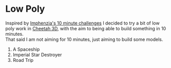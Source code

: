 # Low Poly  
  
Inspired by [Imphenzia's 10 minute challenges](https://www.youtube.com/channel/UCzfWju7SFoWLCyV_gDVCrGA/videos) I 
decided to try a bit of low poly work in [Cheetah 3D](https://www.cheetah3d.com), with the aim to being able to build something in 10 minutes.  
That said I am not aiming for 10 minutes, just aiming to build some models.

1.  A Spaceship
2.  Imperial Star Destroyer
3.  Road Trip


